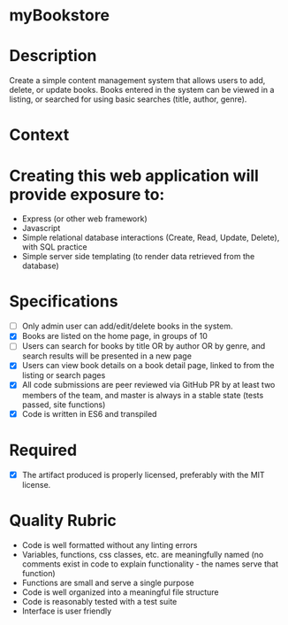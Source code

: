# myBookstore

# Description

Create a simple content management system that allows users to add, delete, or update books. Books entered in the system can be viewed in a listing, or searched for using basic searches (title, author, genre).

# Context

# Creating this web application will provide exposure to:

- Express (or other web framework)
- Javascript
- Simple relational database interactions (Create, Read, Update, Delete), with SQL practice
- Simple server side templating (to render data retrieved from the database)

# Specifications

 - [ ] Only admin user can add/edit/delete books in the system.
 - [X] Books are listed on the home page, in groups of 10
 - [ ] Users can search for books by title OR by author OR by genre, and search results will be presented in a new page
 - [X] Users can view book details on a book detail page, linked to from the listing or search pages
 - [X] All code submissions are peer reviewed via GitHub PR by at least two members of the team, and master is always in a stable state (tests passed, site functions)
 - [X] Code is written in ES6 and transpiled 

# Required

 - [X] The artifact produced is properly licensed, preferably with the MIT license.

# Quality Rubric

- Code is well formatted without any linting errors
- Variables, functions, css classes, etc. are meaningfully named (no comments exist in code to explain functionality - the names serve that function)
- Functions are small and serve a single purpose
- Code is well organized into a meaningful file structure
- Code is reasonably tested with a test suite
- Interface is user friendly
